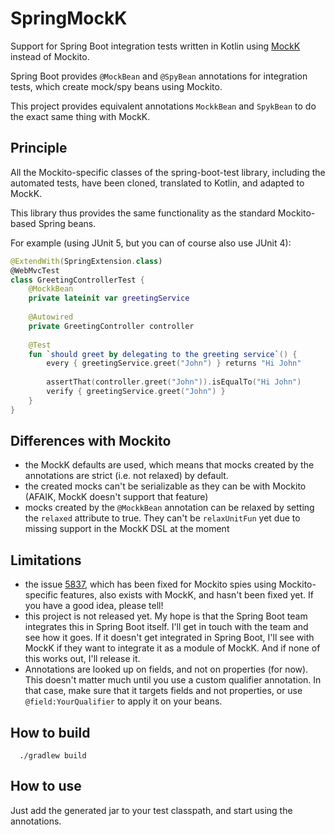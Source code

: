 # SpringMockK

Support for Spring Boot integration tests written in Kotlin using [MockK](https://mockk.io/) instead of Mockito.
 
Spring Boot provides `@MockBean` and `@SpyBean` annotations for integration tests, which create mock/spy beans using Mockito.

This project provides equivalent annotations `MockkBean` and `SpykBean` to do the exact same thing with MockK.

## Principle

All the Mockito-specific classes of the spring-boot-test library, including the automated tests, have been cloned, translated to Kotlin, and adapted to MockK.

This library thus provides the same functionality as the standard Mockito-based Spring beans.

For example (using JUnit 5, but you can of course also use JUnit 4):

```kotlin
@ExtendWith(SpringExtension.class)
@WebMvcTest
class GreetingControllerTest {
    @MockkBean
    private lateinit var greetingService
    
    @Autowired
    private GreetingController controller
    
    @Test
    fun `should greet by delegating to the greeting service`() {
        every { greetingService.greet("John") } returns "Hi John"
        
        assertThat(controller.greet("John")).isEqualTo("Hi John")
        verify { greetingService.greet("John") }
    }
}
```

## Differences with Mockito

 - the MockK defaults are used, which means that mocks created by the annotations are strict (i.e. not relaxed) by default.
 - the created mocks can't be serializable as they can be with Mockito (AFAIK, MockK doesn't support that feature)
 - mocks created by the `@MockkBean` annotation can be relaxed by setting the `relaxed` attribute to true. 
   They can't be `relaxUnitFun` yet due to missing support in the MockK DSL at the moment

## Limitations
 - the issue [5837](https://github.com/spring-projects/spring-boot/issues/5837), which has been fixed for Mockito spies using Mockito-specific features, also exists with MockK, and hasn't been fixed yet. 
   If you have a good idea, please tell!
 - this project is not released yet. 
   My hope is that the Spring Boot team integrates this in Spring Boot itself. 
   I'll get in touch with the team and see how it goes. 
   If it doesn't get integrated in Spring Boot, I'll see with MockK if they want to integrate it as a module of MockK.
   And if none of this works out, I'll release it.
 - Annotations are looked up on fields, and not on properties (for now). 
   This doesn't matter much until you use a custom qualifier annotation.
   In that case, make sure that it targets fields and not properties, or use `@field:YourQualifier` to apply it on your beans.

## How to build

```
  ./gradlew build
```

## How to use

Just add the generated jar to your test classpath, and start using the annotations.
